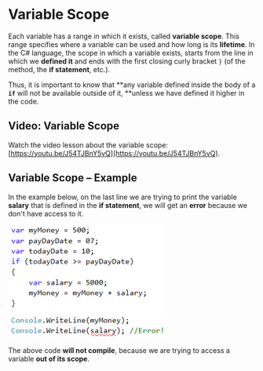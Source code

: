 # Variable Scope

Each variable has a range in which it exists, called **variable scope**. This range specifies where a variable can be used and how long is its **lifetime**. In the C\# language, the scope in which a variable exists, starts from the line in which we **defined it** and ends with the first closing curly bracket `}` \(of the method, the **if statement**, etc.\).

Thus, it is important to know that **any variable defined inside the body of a **`if`** will not be available outside of it, **unless we have defined it higher in the code.

## Video: Variable Scope

Watch the video lesson about the variable scope: [https://youtu.be/J54TJBnY5vQ](https://youtu.be/J54TJBnY5vQ).

## Variable Scope – Example

In the example below, on the last line we are trying to print the variable **salary** that is defined in the **if statement**, we will get an **error** because we don't have access to it.

![](/assets/chapter-3-images/00.Variable-scope-01.png)

The above code **will not compile**, because we are trying to access a variable **out of its scope**.

